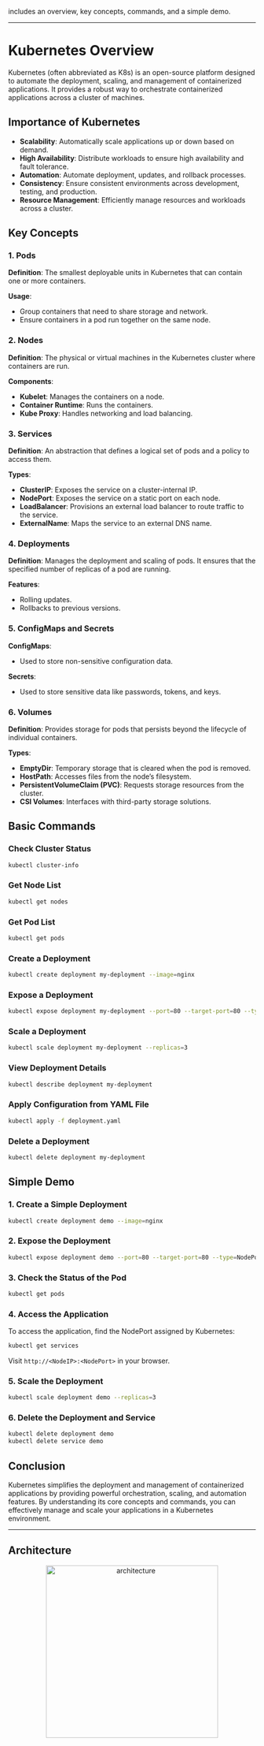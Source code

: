  includes an overview, key concepts, commands, and a simple demo.

---

# Kubernetes Overview

Kubernetes (often abbreviated as K8s) is an open-source platform
designed to automate the deployment, scaling, and management of 
containerized applications. It provides a robust way to orchestrate
containerized applications across a cluster of machines.

## Importance of Kubernetes

- **Scalability**: Automatically scale applications up or down based on demand.
- **High Availability**: Distribute workloads to ensure high availability and fault tolerance.
- **Automation**: Automate deployment, updates, and rollback processes.
- **Consistency**: Ensure consistent environments across development, testing, and production.
- **Resource Management**: Efficiently manage resources and workloads across a cluster.

## Key Concepts

### 1. Pods

**Definition**: The smallest deployable units in Kubernetes that can contain one or more containers.

**Usage**:
- Group containers that need to share storage and network.
- Ensure containers in a pod run together on the same node.

### 2. Nodes

**Definition**: The physical or virtual machines in the Kubernetes cluster where containers are run.

**Components**:
- **Kubelet**: Manages the containers on a node.
- **Container Runtime**: Runs the containers.
- **Kube Proxy**: Handles networking and load balancing.

### 3. Services

**Definition**: An abstraction that defines a logical set of pods and a policy to access them.

**Types**:
- **ClusterIP**: Exposes the service on a cluster-internal IP.
- **NodePort**: Exposes the service on a static port on each node.
- **LoadBalancer**: Provisions an external load balancer to route traffic to the service.
- **ExternalName**: Maps the service to an external DNS name.

### 4. Deployments

**Definition**: Manages the deployment and scaling of pods. It ensures that the specified number of replicas of a pod are running.

**Features**:
- Rolling updates.
- Rollbacks to previous versions.

### 5. ConfigMaps and Secrets

**ConfigMaps**:
- Used to store non-sensitive configuration data.

**Secrets**:
- Used to store sensitive data like passwords, tokens, and keys.

### 6. Volumes

**Definition**: Provides storage for pods that persists beyond the lifecycle of individual containers.

**Types**:
- **EmptyDir**: Temporary storage that is cleared when the pod is removed.
- **HostPath**: Accesses files from the node’s filesystem.
- **PersistentVolumeClaim (PVC)**: Requests storage resources from the cluster.
- **CSI Volumes**: Interfaces with third-party storage solutions.

## Basic Commands

### Check Cluster Status

```bash
kubectl cluster-info
```

### Get Node List

```bash
kubectl get nodes
```

### Get Pod List

```bash
kubectl get pods
```

### Create a Deployment

```bash
kubectl create deployment my-deployment --image=nginx
```

### Expose a Deployment

```bash
kubectl expose deployment my-deployment --port=80 --target-port=80 --type=LoadBalancer
```

### Scale a Deployment

```bash
kubectl scale deployment my-deployment --replicas=3
```

### View Deployment Details

```bash
kubectl describe deployment my-deployment
```

### Apply Configuration from YAML File

```bash
kubectl apply -f deployment.yaml
```

### Delete a Deployment

```bash
kubectl delete deployment my-deployment
```

## Simple Demo

### 1. Create a Simple Deployment

```bash
kubectl create deployment demo --image=nginx
```

### 2. Expose the Deployment

```bash
kubectl expose deployment demo --port=80 --target-port=80 --type=NodePort
```

### 3. Check the Status of the Pod

```bash
kubectl get pods
```

### 4. Access the Application

To access the application, find the NodePort assigned by Kubernetes:

```bash
kubectl get services
```

Visit `http://<NodeIP>:<NodePort>` in your browser.

### 5. Scale the Deployment

```bash
kubectl scale deployment demo --replicas=3
```

### 6. Delete the Deployment and Service

```bash
kubectl delete deployment demo
kubectl delete service demo
```

## Conclusion

Kubernetes simplifies the deployment and management of containerized applications by providing powerful orchestration,
scaling, and automation features. By understanding its core concepts and commands, you can effectively manage and scale your applications in a Kubernetes environment.

---
## Architecture
<p align="center">
  <img src="https://phoenixnap.com/kb/wp-content/uploads/2021/04/full-kubernetes-model-architecture.png" width="350" title="architecture">
</p>
